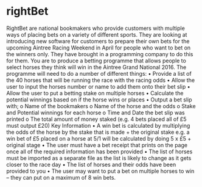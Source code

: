 # rightBet
RightBet are national bookmakers who provide customers with multiple ways of placing bets on a variety of different sports. They are looking at introducing new software for customers to prepare their own bets for the upcoming Aintree Racing Weekend in April for people who want to bet on the winners only. They have brought in a programming company to do this for them.
 You are to produce a betting programme that allows people to select horses they think will win in the Aintree Grand National 2016. The programme will need to do a number of different things:
 • Provide a list of the 40 horses that will be running the race with the racing odds 
 • Allow the user to input the horses number or name to add them onto their bet slip
 • Allow the user to put a betting stake on multiple horses
 • Calculate the potential winnings based on if the horse wins or places
 • Output a bet slip with; 
 o Name of the bookmakers
 o Name of the horse and the odds
 o Stake and Potential winnings for each horse
 o Time and Date the bet slip was printed
 o The total amount of money staked (e.g. 4 bets placed all of £5 must output £20)
 Key Information
 • A win bet is calculated by multiplying the odds of the horse by the stake that is made + the original stake e.g. a win bet of £5 placed on a horse at 5/1 will be calculated by doing 5 x £5 + original stage
 • The user must have a bet receipt that prints on the page once all of the required information has been provided
 • The list of horses must be imported as a separate file as the list is likely to change as it gets closer to the race day
 • The list of horses and their odds have been provided to you
 • The user may want to put a bet on multiple horses to win – they can put on a maximum of 8 win bets.
